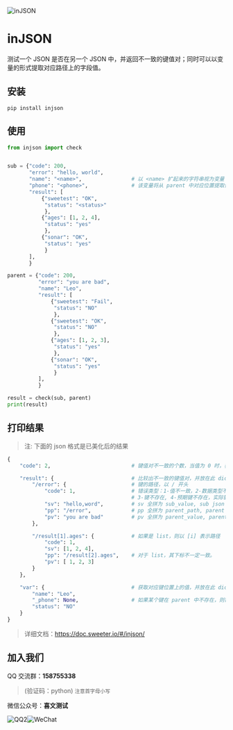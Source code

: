 ![inJSON](https://doc.sweeter.io/docs/_media/injson.png)

# inJSON

测试一个 JSON 是否在另一个 JSON 中，并返回不一致的键值对；同时可以以变量的形式提取对应路径上的字段值。

## 安装

```shell
pip install injson
```

## 使用

```python
from injson import check


sub = {"code": 200,
       "error": "hello, world",
       "name": "<name>",                # 以 <name> 扩起来的字符串视为变量 name \
       "phone": "<phone>",              # 该变量将从 parent 中对应位置提取值
       "result": [
           {"sweetest": "OK",
            "status": "<status>"
            },
           {"ages": [1, 2, 4],
            "status": "yes"
            },
           {"sonar": "OK",
            "status": "yes"
            }
       ],
       }

parent = {"code": 200,
          "error": "you are bad",
          "name": "Leo",
          "result": [
              {"sweetest": "Fail",
               "status": "NO"
               },
              {"sweetest": "OK",
               "status": "NO"
               },
              {"ages": [1, 2, 3],
               "status": "yes"
               },
              {"sonar": "OK",
               "status": "yes"
               }
          ],
          }

result = check(sub, parent)
print(result)
```

## 打印结果

> 注: 下面的 json 格式是已美化后的结果

```python
{
    "code": 2,                          # 键值对不一致的个数，当值为 0 时，表示全部一致

    "result": {                         # 比较出不一致的键值对，并放在此 dict
        "/error": {                     # 键的路径，以 / 开头
            "code": 1,                  # 错误类型：1-值不一致，2-数据类型不一致，\
                                        # 3-键不存在, 4-预期键不存在，实际键存在
            "sv": "hello,word",         # sv 全拼为 sub_value, sub json 中对应键的值
            "pp": "/error",             # pp 全拼为 parent_path, parent json 中对应键的路径
            "pv": "you are bad"         # pv 全拼为 parent_value, parent json 中对应键的值
        },

        "/result[1].ages": {            # 如果是 list，则以 [i] 表示路径
            "code": 1,
            "sv": [1, 2, 4],
            "pp": "/result[2].ages",    # 对于 list，其下标不一定一致。
            "pv": [ 1, 2, 3]
        }
    },

    "var": {                            # 获取对应键位置上的值，并放在此 dict
        "name": "Leo",
        "_phone": None,                 # 如果某个键在 parent 中不存在，则键带上下划线（_）前缀，其值为 None
        "status": "NO"
    }
}
```

> 详细文档：https://doc.sweeter.io/#/injson/

## 加入我们

QQ 交流群：**158755338**
> (验证码：python) <small>注意首字母小写</small>

微信公众号：**喜文测试**

![QQ2](https://doc.sweeter.io/docs/_media/QQ.png)![WeChat](https://doc.sweeter.io/docs/_media/WeChat.png)